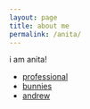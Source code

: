 ```yaml
---
layout: page
title: about me
permalink: /anita/
---
```


i am anita!

- [professional](professional)
- [bunnies](bunnies)
- [andrew](andrew)